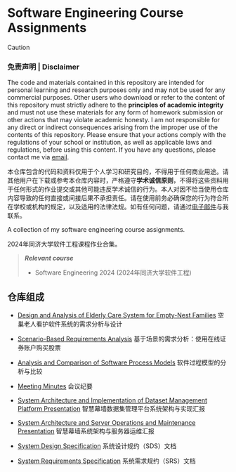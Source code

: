 # Software Engineering Course Assignments

> [!CAUTION]
> ### 免责声明 | Disclaimer
>
> The code and materials contained in this repository are intended for personal learning and research purposes only and may not be used for any commercial purposes. Other users who download or refer to the content of this repository must strictly adhere to the **principles of academic integrity** and must not use these materials for any form of homework submission or other actions that may violate academic honesty. I am not responsible for any direct or indirect consequences arising from the improper use of the contents of this repository. Please ensure that your actions comply with the regulations of your school or institution, as well as applicable laws and regulations, before using this content. If you have any questions, please contact me via [email](mailto:minmuslin@outlook.com).
>
> 本仓库包含的代码和资料仅用于个人学习和研究目的，不得用于任何商业用途。请其他用户在下载或参考本仓库内容时，严格遵守**学术诚信原则**，不得将这些资料用于任何形式的作业提交或其他可能违反学术诚信的行为。本人对因不恰当使用仓库内容导致的任何直接或间接后果不承担责任。请在使用前务必确保您的行为符合所在学校或机构的规定，以及适用的法律法规。如有任何问题，请通过[电子邮件](mailto:minmuslin@outlook.com)与我联系。

A collection of my software engineering course assignments.

2024年同济大学软件工程课程作业合集。

> ***Relevant course***
> * Software Engineering 2024 (2024年同济大学软件工程)

## 仓库组成

* [Design and Analysis of Elderly Care System for Empty-Nest Families](Design_and_Analysis_of_Elderly_Care_System_for_Empty_Nest_Families)
空巢老人看护软件系统的需求分析与设计

* [Scenario-Based Requirements Analysis](Scenario_Based_Requirements_Analysis)
基于场景的需求分析：使用在线证券账户购买股票

* [Analysis and Comparison of Software Process Models](Analysis_and_Comparison_of_Software_Process_Models.pdf)
软件过程模型的分析与比较

* [Meeting Minutes](Meeting_Minutes.md)
会议纪要

* [System Architecture and Implementation of Dataset Management Platform Presentation](System_Architecture_and_Implementation_of_Dataset_Management_Platform_Presentation.pdf)
智慧幕墙数据集管理平台系统架构与实现汇报

* [System Architecture and Server Operations and Maintenance Presentation](System_Architecture_and_Server_Operations_and_Maintenance_Presentation.pdf)
智慧幕墙系统架构与服务器运维汇报

* [System Design Specification](System_Design_Specification.pdf)
系统设计规约（SDS）文档

* [System Requirements Specification](System_Requirements_Specification.pdf)
系统需求规约（SRS）文档
